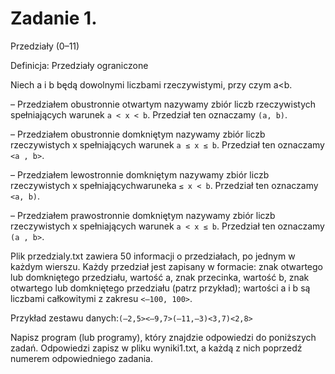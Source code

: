 # Zadanie 1. 
Przedziały (0–11)

Definicja: Przedziały ograniczone

Niech   a i b będą dowolnymi liczbami rzeczywistymi, przy czym a<b.

–   Przedziałem obustronnie otwartym nazywamy zbiór  liczb   rzeczywistych
spełniających warunek   `a < x < b`. Przedział ten oznaczamy `(a, b)`.

–   Przedziałem obustronnie domkniętym nazywamy zbiór    liczb   rzeczywistych x spełniających warunek `a ≤ x ≤ b`. Przedział ten oznaczamy `<a , b>`.

–   Przedziałem lewostronnie domkniętym nazywamy zbiór    liczb   rzeczywistych x spełniającychwaruneka `≤ x < b`. Przedział ten oznaczamy `<a, b)`.

–   Przedziałem prawostronnie domkniętym nazywamy zbiór    liczb    rzeczywistych  x spełniających warunek `a < x ≤ b`. Przedział ten oznaczamy `(a , b>`.

Plik  przedzialy.txt zawiera 50  informacji o  przedziałach, po  jednym w  każdym wierszu. Każdy    przedział jest   zapisany w  formacie: znak   otwartego lub   domkniętego przedziału, wartość   a, znak    przecinka, wartość b, znak   otwartego lub  domkniętego przedziału (patrz    przykład);
wartości a i b są liczbami całkowitymi z zakresu `<–100, 100>`.

Przykład zestawu danych:`(–2,5><–9,7>(–11,–3)<3,7)<2,8>`

Napisz program (lub programy), który znajdzie odpowiedzi do poniższych zadań. Odpowiedzi zapisz w pliku wyniki1.txt, a każdą z nich poprzedź numerem odpowiedniego zadania.